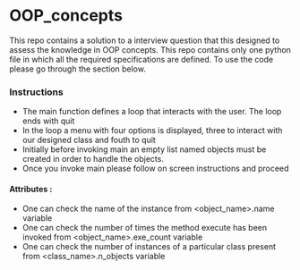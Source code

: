 # OOP_concepts
This repo contains a solution to a interview question that this designed to assess the knowledge in OOP concepts. This repo contains only one python file in which all the required specifications are defined. To use the code please go through the section below.

### Instructions 

* The main function defines a loop that interacts with the user. The loop ends with quit
* In the loop a menu with four options is displayed, three to interact with our designed class and fouth to quit
* Initially before invoking main an empty list named objects must be created in order to handle the objects.  
* Once you invoke main please follow on screen instructions and proceed

#### Attributes :
  * One can check the name of the instance from <object_name>.name variable
  * One can check the number of times the method execute has been invoked from <object_name>.exe_count variable
  * One can check the number of instances of a particular class present from <class_name>.n_objects variable


